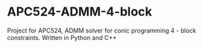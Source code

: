 APC524-ADMM-4-block
===================

Project for APC524, ADMM solver for conic programming 4 - block constraints. Written in Python and C++
